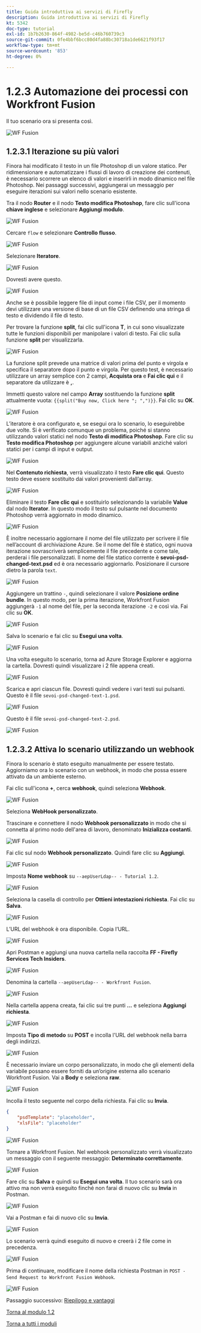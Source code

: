```yaml
---
title: Guida introduttiva ai servizi di Firefly
description: Guida introduttiva ai servizi di Firefly
kt: 5342
doc-type: tutorial
exl-id: 1b7b2630-864f-4982-be5d-c46b760739c3
source-git-commit: 0fe4bbf6bcc80d4fa88bc30718a1de6621f93f17
workflow-type: tm+mt
source-wordcount: '853'
ht-degree: 0%

---
```


# 1.2.3 Automazione dei processi con Workfront Fusion

Il tuo scenario ora si presenta così.

![WF Fusion](./images/wffusion200.png)

## 1.2.3.1 Iterazione su più valori

Finora hai modificato il testo in un file Photoshop di un valore statico. Per ridimensionare e automatizzare i flussi di lavoro di creazione dei contenuti, è necessario scorrere un elenco di valori e inserirli in modo dinamico nel file Photoshop. Nei passaggi successivi, aggiungerai un messaggio per eseguire iterazioni sui valori nello scenario esistente.

Tra il nodo **Router** e il nodo **Testo modifica Photoshop**, fare clic sull&#39;icona **chiave inglese** e selezionare **Aggiungi modulo**.

![WF Fusion](./images/wffusion201.png)

Cercare `flow` e selezionare **Controllo flusso**.

![WF Fusion](./images/wffusion202.png)

Selezionare **Iteratore**.

![WF Fusion](./images/wffusion203.png)

Dovresti avere questo.

![WF Fusion](./images/wffusion204.png)

Anche se è possibile leggere file di input come i file CSV, per il momento devi utilizzare una versione di base di un file CSV definendo una stringa di testo e dividendo il file di testo.

Per trovare la funzione **split**, fai clic sull&#39;icona **T**, in cui sono visualizzate tutte le funzioni disponibili per manipolare i valori di testo. Fai clic sulla funzione **split** per visualizzarla.

![WF Fusion](./images/wffusion206.png)

La funzione split prevede una matrice di valori prima del punto e virgola e specifica il separatore dopo il punto e virgola. Per questo test, è necessario utilizzare un array semplice con 2 campi, **Acquista ora** e **Fai clic qui** e il separatore da utilizzare è **,**.

Immetti questo valore nel campo **Array** sostituendo la funzione **split** attualmente vuota: `{{split("Buy now, Click here "; ",")}}`. Fai clic su **OK**.

![WF Fusion](./images/wffusion205.png)

L’iteratore è ora configurato e, se esegui ora lo scenario, lo eseguirebbe due volte. Si è verificato comunque un problema, poiché si stanno utilizzando valori statici nel nodo **Testo di modifica Photoshop**. Fare clic su **Testo modifica Photoshop** per aggiungere alcune variabili anziché valori statici per i campi di input e output.

![WF Fusion](./images/wffusion207.png)

Nel **Contenuto richiesta**, verrà visualizzato il testo **Fare clic qui**. Questo testo deve essere sostituito dai valori provenienti dall’array.

![WF Fusion](./images/wffusion208.png)

Eliminare il testo **Fare clic qui** e sostituirlo selezionando la variabile **Value** dal nodo **Iterator**. In questo modo il testo sul pulsante nel documento Photoshop verrà aggiornato in modo dinamico.

![WF Fusion](./images/wffusion209.png)

È inoltre necessario aggiornare il nome del file utilizzato per scrivere il file nell’account di archiviazione Azure. Se il nome del file è statico, ogni nuova iterazione sovrascriverà semplicemente il file precedente e come tale, perderai i file personalizzati. Il nome del file statico corrente è **sevoi-psd-changed-text.psd** ed è ora necessario aggiornarlo. Posizionare il cursore dietro la parola `text`.

![WF Fusion](./images/wffusion210.png)

Aggiungere un trattino `-`, quindi selezionare il valore **Posizione ordine bundle**. In questo modo, per la prima iterazione, Workfront Fusion aggiungerà `-1` al nome del file, per la seconda iterazione `-2` e così via. Fai clic su **OK**.

![WF Fusion](./images/wffusion211.png)

Salva lo scenario e fai clic su **Esegui una volta**.

![WF Fusion](./images/wffusion212.png)

Una volta eseguito lo scenario, torna ad Azure Storage Explorer e aggiorna la cartella. Dovresti quindi visualizzare i 2 file appena creati.

![WF Fusion](./images/wffusion213.png)

Scarica e apri ciascun file. Dovresti quindi vedere i vari testi sui pulsanti. Questo è il file `sevoi-psd-changed-text-1.psd`.

![WF Fusion](./images/wffusion214.png)

Questo è il file `sevoi-psd-changed-text-2.psd`.

![WF Fusion](./images/wffusion215.png)

## 1.2.3.2 Attiva lo scenario utilizzando un webhook

Finora lo scenario è stato eseguito manualmente per essere testato. Aggiorniamo ora lo scenario con un webhook, in modo che possa essere attivato da un ambiente esterno.

Fai clic sull&#39;icona **+**, cerca **webhook**, quindi seleziona **Webhook**.

![WF Fusion](./images/wffusion216.png)

Seleziona **WebHook personalizzato**.

Trascinare e connettere il nodo **Webhook personalizzato** in modo che si connetta al primo nodo dell&#39;area di lavoro, denominato **Inizializza costanti**.

![WF Fusion](./images/wffusion217.png)

Fai clic sul nodo **Webhook personalizzato**. Quindi fare clic su **Aggiungi**.

![WF Fusion](./images/wffusion218.png)

Imposta **Nome webhook** su `--aepUserLdap-- - Tutorial 1.2`.

![WF Fusion](./images/wffusion219.png)

Seleziona la casella di controllo per **Ottieni intestazioni richiesta**. Fai clic su **Salva**.

![WF Fusion](./images/wffusion220.png)

L’URL del webhook è ora disponibile. Copia l’URL.

![WF Fusion](./images/wffusion221.png)

Apri Postman e aggiungi una nuova cartella nella raccolta **FF - Firefly Services Tech Insiders**.

![WF Fusion](./images/wffusion222.png)

Denomina la cartella `--aepUserLdap-- - Workfront Fusion`.

![WF Fusion](./images/wffusion223.png)

Nella cartella appena creata, fai clic sui tre punti **...** e seleziona **Aggiungi richiesta**.

![WF Fusion](./images/wffusion224.png)

Imposta **Tipo di metodo** su **POST** e incolla l&#39;URL del webhook nella barra degli indirizzi.

![WF Fusion](./images/wffusion225.png)

È necessario inviare un corpo personalizzato, in modo che gli elementi della variabile possano essere forniti da un’origine esterna allo scenario Workfront Fusion. Vai a **Body** e seleziona **raw**.

![WF Fusion](./images/wffusion226.png)

Incolla il testo seguente nel corpo della richiesta. Fai clic su **Invia**.

```json
{
    "psdTemplate": "placeholder",
    "xlsFile": "placeholder"
}
```

![WF Fusion](./images/wffusion229.png)

Tornare a Workfront Fusion. Nel webhook personalizzato verrà visualizzato un messaggio con il seguente messaggio: **Determinato correttamente**.

![WF Fusion](./images/wffusion227.png)

Fare clic su **Salva** e quindi su **Esegui una volta**. Il tuo scenario sarà ora attivo ma non verrà eseguito finché non farai di nuovo clic su **Invia** in Postman.

![WF Fusion](./images/wffusion230.png)

Vai a Postman e fai di nuovo clic su **Invia**.

![WF Fusion](./images/wffusion228.png)

Lo scenario verrà quindi eseguito di nuovo e creerà i 2 file come in precedenza.

![WF Fusion](./images/wffusion232.png)

Prima di continuare, modificare il nome della richiesta Postman in `POST - Send Request to Workfront Fusion Webhook`.

![WF Fusion](./images/wffusion233.png)


Passaggio successivo: [Riepilogo e vantaggi](./summary.md)

[Torna al modulo 1.2](./automation.md)

[Torna a tutti i moduli](./../../../overview.md)
